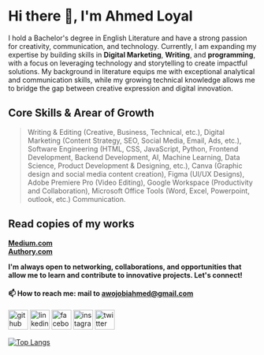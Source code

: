 # Hi there 👋, I'm Ahmed Loyal
I hold a Bachelor's degree in English Literature and have a strong passion for creativity, communication, and technology. Currently, I am expanding my expertise by building skills in **Digital Marketing**, **Writing**, and **programming**, with a focus on leveraging technology and storytelling to create impactful solutions. My background in literature equips me with exceptional analytical and communication skills, while my growing technical knowledge allows me to bridge the gap between creative expression and digital innovation.

## Core Skills & Arear of Growth
> Writing & Editing (Creative, Business, Technical, etc.),
> Digital Marketing (Content Strategy, SEO, Social Media, Email, Ads, etc.),
> Software Engineering (HTML, CSS, JavaScript, Python, Frontend Development, Backend Development, AI, Machine Learning, Data Science, Product Development & Designing, etc.),
> Canva (Graphic design and social media content creation),
> Figma (UI/UX Designs),
> Adobe Premiere Pro (Video Editing),
> Google Workspace (Productivity and Collaboration),
> Microsoft Office Tools (Word, Excel, Powerpoint, outlook, etc.)
> Communication.

## Read copies of my works
**<a href="https://medium.com/@awojobiahmed71" >Medium.com</a>**
<br/>
**<a href="https://authory.com/AhmedAwojobi" >Authory.com</a>**

**I'm always open to networking, collaborations, and opportunities that allow me to learn and contribute to innovative projects. Let's connect!**

 #### 📫 How to reach me: mail to awojobiahmed@gmail.com 


[<img src='https://cdn.jsdelivr.net/npm/simple-icons@3.0.1/icons/github.svg' alt='github' height='40'>](https://github.com/ahmed-loyal)  [<img src='https://cdn.jsdelivr.net/npm/simple-icons@3.0.1/icons/linkedin.svg' alt='linkedin' height='40'>](https://www.linkedin.com/in/ahmed-awojobi-a56b591b7/)  [<img src='https://cdn.jsdelivr.net/npm/simple-icons@3.0.1/icons/facebook.svg' alt='facebook' height='40'>](https://www.facebook.com/harmerd.harwojorbi)  [<img src='https://cdn.jsdelivr.net/npm/simple-icons@3.0.1/icons/instagram.svg' alt='instagram' height='40'>](https://www.instagram.com/ahmed_loyal_/)  [<img src='https://cdn.jsdelivr.net/npm/simple-icons@3.0.1/icons/twitter.svg' alt='twitter' height='40'>](https://twitter.com/ahmed_loyal_)

[![Top Langs](https://github-readme-stats.vercel.app/api/top-langs/?username=ahmed-loyal)](https://github.com/anuraghazra/github-readme-stats)


